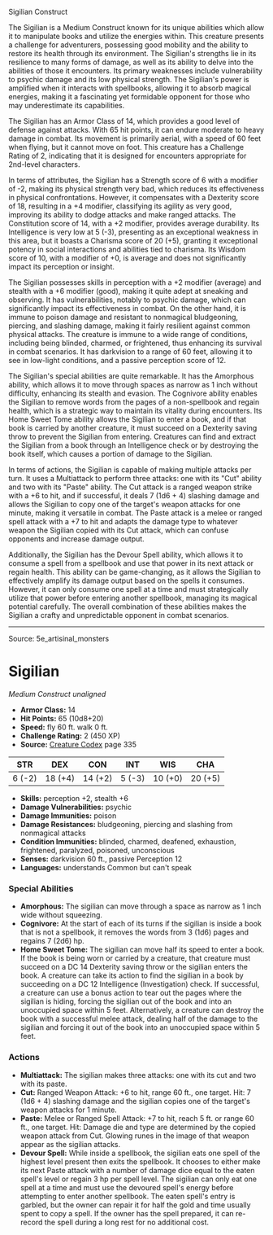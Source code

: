 <MonsterName/>Sigilian</MonsterName>
<CreatureType/>Construct</CreatureType>

<summary>The Sigilian is a Medium Construct known for its unique abilities which allow it to manipulate books and utilize the energies within. This creature presents a challenge for adventurers, possessing good mobility and the ability to restore its health through its environment. The Sigilian's strengths lie in its resilience to many forms of damage, as well as its ability to delve into the abilities of those it encounters. Its primary weaknesses include vulnerability to psychic damage and its low physical strength. The Sigilian's power is amplified when it interacts with spellbooks, allowing it to absorb magical energies, making it a fascinating yet formidable opponent for those who may underestimate its capabilities.</summary>

<detail>

The Sigilian has an Armor Class of 14, which provides a good level of defense against attacks. With 65 hit points, it can endure moderate to heavy damage in combat. Its movement is primarily aerial, with a speed of 60 feet when flying, but it cannot move on foot. This creature has a Challenge Rating of 2, indicating that it is designed for encounters appropriate for 2nd-level characters.

In terms of attributes, the Sigilian has a Strength score of 6 with a modifier of -2, making its physical strength very bad, which reduces its effectiveness in physical confrontations. However, it compensates with a Dexterity score of 18, resulting in a +4 modifier, classifying its agility as very good, improving its ability to dodge attacks and make ranged attacks. The Constitution score of 14, with a +2 modifier, provides average durability. Its Intelligence is very low at 5 (-3), presenting as an exceptional weakness in this area, but it boasts a Charisma score of 20 (+5), granting it exceptional potency in social interactions and abilities tied to charisma. Its Wisdom score of 10, with a modifier of +0, is average and does not significantly impact its perception or insight.

The Sigilian possesses skills in perception with a +2 modifier (average) and stealth with a +6 modifier (good), making it quite adept at sneaking and observing. It has vulnerabilities, notably to psychic damage, which can significantly impact its effectiveness in combat. On the other hand, it is immune to poison damage and resistant to nonmagical bludgeoning, piercing, and slashing damage, making it fairly resilient against common physical attacks. The creature is immune to a wide range of conditions, including being blinded, charmed, or frightened, thus enhancing its survival in combat scenarios. It has darkvision to a range of 60 feet, allowing it to see in low-light conditions, and a passive perception score of 12.

The Sigilian's special abilities are quite remarkable. It has the Amorphous ability, which allows it to move through spaces as narrow as 1 inch without difficulty, enhancing its stealth and evasion. The Cognivore ability enables the Sigilian to remove words from the pages of a non-spellbook and regain health, which is a strategic way to maintain its vitality during encounters. Its Home Sweet Tome ability allows the Sigilian to enter a book, and if that book is carried by another creature, it must succeed on a Dexterity saving throw to prevent the Sigilian from entering. Creatures can find and extract the Sigilian from a book through an Intelligence check or by destroying the book itself, which causes a portion of damage to the Sigilian.

In terms of actions, the Sigilian is capable of making multiple attacks per turn. It uses a Multiattack to perform three attacks: one with its "Cut" ability and two with its "Paste" ability. The Cut attack is a ranged weapon strike with a +6 to hit, and if successful, it deals 7 (1d6 + 4) slashing damage and allows the Sigilian to copy one of the target's weapon attacks for one minute, making it versatile in combat. The Paste attack is a melee or ranged spell attack with a +7 to hit and adapts the damage type to whatever weapon the Sigilian copied with its Cut attack, which can confuse opponents and increase damage output.

Additionally, the Sigilian has the Devour Spell ability, which allows it to consume a spell from a spellbook and use that power in its next attack or regain health. This ability can be game-changing, as it allows the Sigilian to effectively amplify its damage output based on the spells it consumes. However, it can only consume one spell at a time and must strategically utilize that power before entering another spellbook, managing its magical potential carefully. The overall combination of these abilities makes the Sigilian a crafty and unpredictable opponent in combat scenarios.</detail>



---

Source: 5e_artisinal_monsters

# Sigilian

*Medium* *Construct* *unaligned*

- **Armor Class:** 14
- **Hit Points:** 65 (10d8+20)
- **Speed:** fly 60 ft. walk 0 ft.
- **Challenge Rating:** 2 (450 XP)
- **Source:** [Creature Codex](https://koboldpress.com/kpstore/product/creature-codex-for-5th-edition-dnd) page 335

| STR | DEX | CON | INT | WIS | CHA |
| --- | --- | --- | --- | --- | --- |
| 6 (-2) | 18 (+4) | 14 (+2) | 5 (-3) | 10 (+0) | 20 (+5) |

- **Skills:** perception +2, stealth +6
- **Damage Vulnerabilities:** psychic
- **Damage Immunities:** poison
- **Damage Resistances:** bludgeoning, piercing and slashing from nonmagical attacks
- **Condition Immunities:** blinded, charmed, deafened, exhaustion, frightened, paralyzed, poisoned, unconscious
- **Senses:** darkvision 60 ft., passive Perception 12
- **Languages:** understands Common but can't speak

### Special Abilities

- **Amorphous:** The sigilian can move through a space as narrow as 1 inch wide without squeezing.
- **Cognivore:** At the start of each of its turns if the sigilian is inside a book that is not a spellbook, it removes the words from 3 (1d6) pages and regains 7 (2d6) hp.
- **Home Sweet Tome:** The sigilian can move half its speed to enter a book. If the book is being worn or carried by a creature, that creature must succeed on a DC 14 Dexterity saving throw or the sigilian enters the book. A creature can take its action to find the sigilian in a book by succeeding on a DC 12 Intelligence (Investigation) check. If successful, a creature can use a bonus action to tear out the pages where the sigilian is hiding, forcing the sigilian out of the book and into an unoccupied space within 5 feet. Alternatively, a creature can destroy the book with a successful melee attack, dealing half of the damage to the sigilian and forcing it out of the book into an unoccupied space within 5 feet.

### Actions

- **Multiattack:** The sigilian makes three attacks: one with its cut and two with its paste.
- **Cut:** Ranged Weapon Attack: +6 to hit, range 60 ft., one target. Hit: 7 (1d6 + 4) slashing damage and the sigilian copies one of the target's weapon attacks for 1 minute.
- **Paste:** Melee or Ranged Spell Attack: +7 to hit, reach 5 ft. or range 60 ft., one target. Hit: Damage die and type are determined by the copied weapon attack from Cut. Glowing runes in the image of that weapon appear as the sigilian attacks.
- **Devour Spell:** While inside a spellbook, the sigilian eats one spell of the highest level present then exits the spellbook. It chooses to either make its next Paste attack with a number of damage dice equal to the eaten spell's level or regain 3 hp per spell level. The sigilian can only eat one spell at a time and must use the devoured spell's energy before attempting to enter another spellbook. The eaten spell's entry is garbled, but the owner can repair it for half the gold and time usually spent to copy a spell. If the owner has the spell prepared, it can re-record the spell during a long rest for no additional cost.




